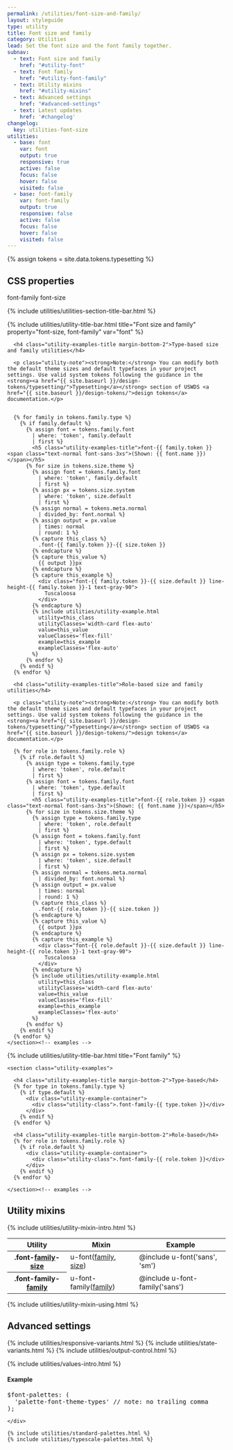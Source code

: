 ```yaml
---
permalink: /utilities/font-size-and-family/
layout: styleguide
type: utility
title: Font size and family
category: Utilities
lead: Set the font size and the font family together.
subnav:
  - text: Font size and family
    href: "#utility-font"
  - text: Font family
    href: "#utility-font-family"
  - text: Utility mixins
    href: "#utility-mixins"
  - text: Advanced settings
    href: "#advanced-settings"
  - text: Latest updates
    href: '#changelog'
changelog:
  key: utilities-font-size
utilities:
  - base: font
    var: font
    output: true
    responsive: true
    active: false
    focus: false
    hover: false
    visited: false
  - base: font-family
    var: font-family
    output: true
    responsive: false
    active: false
    focus: false
    hover: false
    visited: false
---
```


{% assign tokens = site.data.tokens.typesetting %}

<div class="utilities-properties">
  <h2 class="utilities-property-title">CSS properties</h2>
  <div class="margin-top-1">
    <span class="property utilities-property">font-family</span>
    <span class="property utilities-property">font-size</span>
  </div>
</div>

<section id="utilities-section" class="utilities-section">

{% include utilities/utilities-section-title-bar.html %}

  <section class="utility" id="utility-font">
    {% include utilities/utility-title-bar.html
      title="Font size and family"
      property="font-size, font-family"
      var="font"
    %}
    <section class="utility-examples">

      <h4 class="utility-examples-title margin-bottom-2">Type-based size and family utilities</h4>

      <p class="utility-note"><strong>Note:</strong> You can modify both the default theme sizes and default typefaces in your project settings. Use valid system tokens following the guidance in the <strong><a href="{{ site.baseurl }}/design-tokens/typesetting/">Typesetting</a></strong> section of USWDS <a href="{{ site.baseurl }}/design-tokens/">design tokens</a> documentation.</p>


      {% for family in tokens.family.type %}
        {% if family.default %}
          {% assign font = tokens.family.font
            | where: 'token', family.default
            | first %}
            <h5 class="utility-examples-title">font-{{ family.token }} <span class="text-normal font-sans-3xs">(Shown: {{ font.name }})</span></h5>
          {% for size in tokens.size.theme %}
            {% assign font = tokens.family.font
              | where: 'token', family.default
              | first %}
            {% assign px = tokens.size.system
              | where: 'token', size.default
              | first %}
            {% assign normal = tokens.meta.normal
              | divided_by: font.normal %}
            {% assign output = px.value
              | times: normal
              | round: 1 %}
            {% capture this_class %}
              .font-{{ family.token }}-{{ size.token }}
            {% endcapture %}
            {% capture this_value %}
              {{ output }}px
            {% endcapture %}
            {% capture this_example %}
              <div class="font-{{ family.token }}-{{ size.default }} line-height-{{ family.token }}-1 text-gray-90">
                Tuscaloosa
              </div>
            {% endcapture %}
            {% include utilities/utility-example.html
              utility=this_class
              utilityClasses='width-card flex-auto'
              value=this_value
              valueClasses='flex-fill'
              example=this_example
              exampleClasses='flex-auto'
            %}
          {% endfor %}
        {% endif %}
      {% endfor %}

      <h4 class="utility-examples-title">Role-based size and family utilities</h4>

      <p class="utility-note"><strong>Note:</strong> You can modify both the default theme sizes and default typefaces in your project settings. Use valid system tokens following the guidance in the <strong><a href="{{ site.baseurl }}/design-tokens/typesetting/">Typesetting</a></strong> section of USWDS <a href="{{ site.baseurl }}/design-tokens/">design tokens</a> documentation.</p>

      {% for role in tokens.family.role %}
        {% if role.default %}
          {% assign type = tokens.family.type
            | where: 'token', role.default
            | first %}
          {% assign font = tokens.family.font
            | where: 'token', type.default
            | first %}
            <h5 class="utility-examples-title">font-{{ role.token }} <span class="text-normal font-sans-3xs">(Shown: {{ font.name }})</span></h5>
          {% for size in tokens.size.theme %}
            {% assign type = tokens.family.type
              | where: 'token', role.default
              | first %}
            {% assign font = tokens.family.font
              | where: 'token', type.default
              | first %}
            {% assign px = tokens.size.system
              | where: 'token', size.default
              | first %}
            {% assign normal = tokens.meta.normal
              | divided_by: font.normal %}
            {% assign output = px.value
              | times: normal
              | round: 1 %}
            {% capture this_class %}
              .font-{{ role.token }}-{{ size.token }}
            {% endcapture %}
            {% capture this_value %}
              {{ output }}px
            {% endcapture %}
            {% capture this_example %}
              <div class="font-{{ role.default }}-{{ size.default }} line-height-{{ role.token }}-1 text-gray-90">
                Tuscaloosa
              </div>
            {% endcapture %}
            {% include utilities/utility-example.html
              utility=this_class
              utilityClasses='width-card flex-auto'
              value=this_value
              valueClasses='flex-fill'
              example=this_example
              exampleClasses='flex-auto'
            %}
          {% endfor %}
        {% endif %}
      {% endfor %}
    </section><!-- examples -->

  </section><!-- utility -->

  <section class="utility" id="utility-font-family">
    {% include utilities/utility-title-bar.html
      title="Font family"
    %}

    <section class="utility-examples">

      <h4 class="utility-examples-title margin-bottom-2">Type-based</h4>
      {% for type in tokens.family.type %}
        {% if type.default %}
          <div class="utility-example-container">
            <div class="utility-class">.font-family-{{ type.token }}</div>
          </div>
        {% endif %}
      {% endfor %}

      <h4 class="utility-examples-title margin-bottom-2">Role-based</h4>
      {% for role in tokens.family.role %}
        {% if role.default %}
          <div class="utility-example-container">
            <div class="utility-class">.font-family-{{ role.token }}</div>
          </div>
        {% endif %}
      {% endfor %}

    </section><!-- examples -->

  </section><!-- utility -->
</section><!-- utilities -->

<section id="utility-mixins" class="padding-top-4">
  <h2 class="site-h2 margin-y-0">Utility mixins</h2>
  {% include utilities/utility-mixin-intro.html %}

  <table class="usa-table--borderless site-table-responsive site-table-simple">
    <thead>
      <tr>
        <th scope="col" class="tablet:maxw-card-lg display-inline-flex">Utility</th>
        <th scope="col" class="display-inline-flex">Mixin</th>
        <th scope="col" class="display-inline-flex">Example</th>
      </tr>
    </thead>
    <tbody class="font-mono-2xs">
      <tr>
        <th scope="row" data-title="Utility" class="tablet:text-no-wrap tablet:maxw-card-lg display-inline-flex">
          <span class="text-normal">
            .font-<a href="{{ site.baseurl }}/design-tokens/typesetting/font-family/" class="token">family</a>-<a href="{{ site.baseurl }}/design-tokens/typesetting/font-size/" class="token">size</a>
          </span>
        </th>
        <td data-title="Mixin" class="display-inline-flex">
          <span>
            u-font(<a href="{{ site.baseurl }}/design-tokens/typesetting/font-family/" class="token">family</a>, <a href="{{ site.baseurl }}/design-tokens/typesetting/font-size/" class="token">size</a>)
          </span>
        </td>
        <td data-title="Example" class="display-inline-flex">
          <span>
            @include u-font('sans', 'sm')
          </span>
        </td>
      </tr>
      <tr>
        <th scope="row" data-title="Utility" class="tablet:text-no-wrap tablet:maxw-card-lg display-inline-flex">
          <span class="text-normal">
            .font-family-<a href="{{ site.baseurl }}/design-tokens/typesetting/font-family/" class="token">family</a>
          </span>
        </th>
        <td data-title="Mixin" class="display-inline-flex">
          <span>
            u-font-family(<a href="{{ site.baseurl }}/design-tokens/typesetting/font-family/" class="token">family</a>)
          </span>
        </td>
        <td data-title="Example" class="display-inline-flex">
          <span>
            @include u-font-family('sans')
          </span>
        </td>
      </tr>
    </tbody>
  </table>

{% include utilities/utility-mixin-using.html %}

</section>

<section id="advanced-settings" class="padding-top-4">
  <h2 class="site-h2 margin-y-0">Advanced settings</h2>

{% include utilities/responsive-variants.html %}
{% include utilities/state-variants.html %}
{% include utilities/output-control.html %}

  <section class="utilities-section margin-top-6">
    {% include utilities/values-intro.html %}
    <div class="example border-left-05 border-secondary-light padding-left-105 margin-top-2">
      <h4 class="font-lang-2xs margin-top-0 margin-bottom-05">Example</h4>

<pre class="font-mono-xs margin-0 padding-0 bg-transparent">
$font-palettes: (
  'palette-font-theme-types' // note: no trailing comma
);
</pre>

    </div>

    {% include utilities/standard-palettes.html %}
    {% include utilities/typescale-palettes.html %}

  </section>
</section>
